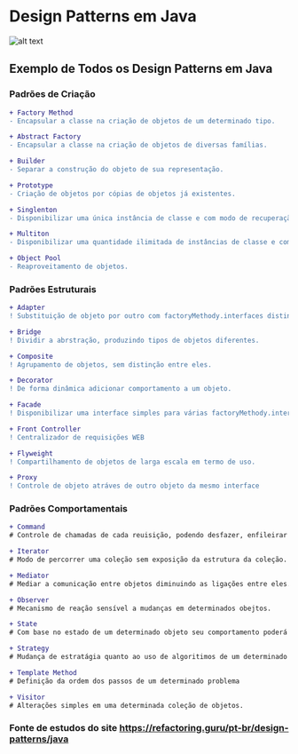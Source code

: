 # Design Patterns em Java

![alt text](https://github.com/andersonmatte/DesingPatternsJava/blob/main/java.png)

## Exemplo de Todos os Design Patterns em Java

### Padrões de Criação

```diff
+ Factory Method
- Encapsular a classe na criação de objetos de um determinado tipo.

+ Abstract Factory
- Encapsular a classe na criação de objetos de diversas famílias.

+ Builder
- Separar a construção do objeto de sua representação.

+ Prototype
- Criação de objetos por cópias de objetos já existentes.

+ Singlenton
- Disponibilizar uma única instância de classe e com modo de recuperação.

+ Multiton
- Disponibilizar uma quantidade ilimitada de instâncias de classe e com modo de recuperação.

+ Object Pool
- Reaproveitamento de objetos.
```

### Padrões Estruturais

```diff
+ Adapter
! Substituição de objeto por outro com factoryMethody.interfaces distintas.

+ Bridge
! Dividir a abrstração, produzindo tipos de objetos diferentes.

+ Composite
! Agrupamento de objetos, sem distinção entre eles.

+ Decorator
! De forma dinâmica adicionar comportamento a um objeto.

+ Facade
! Disponibilizar uma interface simples para várias factoryMethody.interfaces.

+ Front Controller
! Centralizador de requisições WEB

+ Flyweight
! Compartilhamento de objetos de larga escala em termo de uso.

+ Proxy
! Controle de objeto atráves de outro objeto da mesmo interface
```

### Padrões Comportamentais

```diff
+ Command
# Controle de chamadas de cada reuisição, podendo desfazer, enfileirar ou registra operações.

+ Iterator
# Modo de percorrer uma coleção sem exposição da estrutura da coleção. 

+ Mediator
# Mediar a comunicação entre objetos diminuindo as ligações entre eles.

+ Observer
# Mecanismo de reação sensível a mudanças em determinados obejtos.

+ State
# Com base no estado de um determinado objeto seu comportamento poderá ser alterado.

+ Strategy
# Mudança de estratágia quanto ao uso de algoritimos de um determinado sistema.

+ Template Method
# Definição da ordem dos passos de um determinado problema

+ Visitor
# Alterações simples em uma determinada coleção de objetos.
```
### Fonte de estudos do site https://refactoring.guru/pt-br/design-patterns/java
